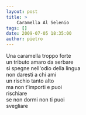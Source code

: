 ```yaml
---
layout: post
title: >
    Caramella Al Selenio
tags: []
date: 2009-07-05 18:35:00
author: pietro
---
```

Una caramella troppo forte<br/>un tributo amaro da serbare<br/>si spegne nell'odio della lingua<br/>non daresti a chi ami<br/>un rischio tanto alto<br/>ma non t'importi e puoi<br/>rischiare<br/>se non dormi non ti puoi<br/>svegliare
